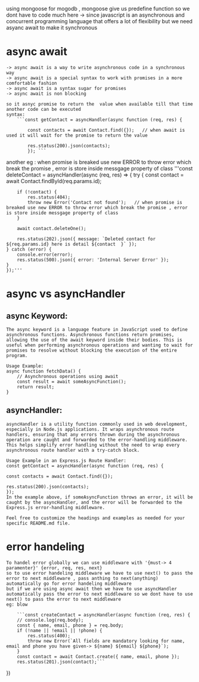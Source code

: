 using mongoose for mogodb , mongoose give us predefine function so we dont have to code much here
    -> since javascript is an asynchronous and concurrent programming language that offers a lot of flexibility
    but we need asyanc await to make it synchronous 


# async await
    -> async await is a way to write asynchronous code in a synchronous way
    -> async await is a special syntax to work with promises in a more comfortable fashion
    -> async await is a syntax sugar for promises
    -> async await is non blocking
    
    so it asnyc promise to return the  value when available till that time another code can be executed
    syntax:
        ```const getContact = asyncHandler(async function (req, res) {

            const contacts = await Contact.find({});   // when await is used it will wait for the promise to return the value

            res.status(200).json(contacts);
            }); ```

 another eg : when promise is breaked use new ERROR to throw error which break the promise , error is store inside messgage property of class
 '''const deleteContact = asyncHandler(async (req, res) => {
    try {
        const contact = await Contact.findById(req.params.id);

        if (!contact) {
            res.status(404);
            throw new Error('Contact not found');   // when promise is breaked use new ERROR to throw error which break the promise , error is store inside messgage property of class
        }

        await contact.deleteOne();

        res.status(202).json({ message: `Deleted contact for ${req.params.id} here is detail ${contact  }` });
    } catch (error) {
        console.error(error);
        res.status(500).json({ error: 'Internal Server Error' });
    }
    });'''


# async vs asyncHandler

<!-- lsit -->

## async Keyword:
    The async keyword is a language feature in JavaScript used to define asynchronous functions. Asynchronous functions return promises, allowing the use of the await keyword inside their bodies. This is useful when performing asynchronous operations and wanting to wait for promises to resolve without blocking the execution of the entire program.

    Usage Example:
    async function fetchData() {
        // Asynchronous operations using await
        const result = await someAsyncFunction();
        return result;
    }
## asyncHandler:
    asyncHandler is a utility function commonly used in web development, especially in Node.js applications. It wraps asynchronous route handlers, ensuring that any errors thrown during the asynchronous operation are caught and forwarded to the error-handling middleware. This helps simplify error handling without the need to wrap every asynchronous route handler with a try-catch block.

    Usage Example in an Express.js Route Handler:
    const getContact = asyncHandler(async function (req, res) {

    const contacts = await Contact.find({});

    res.status(200).json(contacts);
    });
    In the example above, if someAsyncFunction throws an error, it will be caught by the asyncHandler, and the error will be forwarded to the Express.js error-handling middleware.

    Feel free to customize the headings and examples as needed for your specific README.md file.


# error handeling
    To handel error globally we can use middleware with '{must-> 4 paramenter}' {error, req, res, next} 
    so to use error handeling middleware we have to use next() to pass the error to next middleware , pass anthing to next(anything) automatically go for error handeling middleware
    but if we are using async await then we have to use asyncHandler automatically pass the error to next middleware so we dont have to use next() to pass the error to next middleware
    eg: blow
        
        ```const createContact = asyncHandler(async function (req, res) {
        // console.log(req.body);
        const { name, email, phone } = req.body;
        if (!name || !email || !phone) {
            res.status(400);
            throw new Error(`All fields are mandatory looking for name, email and phone you have given-> ${name} ${email} ${phone}`);
        }
        const contact = await Contact.create({ name, email, phone });
        res.status(201).json(contact);```
})